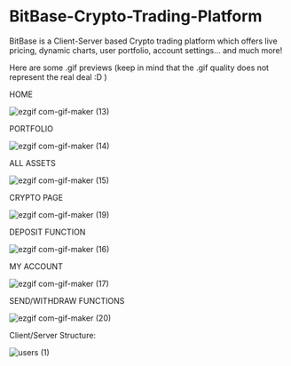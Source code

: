 # BitBase-Crypto-Trading-Platform
BitBase is a Client-Server based Crypto trading platform which offers live pricing, dynamic charts, user portfolio, account settings... and much more!

Here are some .gif previews (keep in mind that the .gif quality does not represent the real deal :D )

HOME

![ezgif com-gif-maker (13)](https://user-images.githubusercontent.com/64158778/135338583-0ac73001-d63e-4b67-b5cf-6fbad5520ea5.gif)

PORTFOLIO

![ezgif com-gif-maker (14)](https://user-images.githubusercontent.com/64158778/135339266-0a90cf7f-89f0-4dc1-b877-586e6c632e72.gif)

ALL ASSETS

![ezgif com-gif-maker (15)](https://user-images.githubusercontent.com/64158778/135339473-9b7abf7a-7ebd-4105-9262-5685bfb47bd4.gif)

CRYPTO PAGE

![ezgif com-gif-maker (19)](https://user-images.githubusercontent.com/64158778/135340979-aabbf5ff-0573-4aee-9968-e504fc37d031.gif)

DEPOSIT FUNCTION

![ezgif com-gif-maker (16)](https://user-images.githubusercontent.com/64158778/135339887-ddf7e405-dcb2-4fd0-a52e-fba13c3d3452.gif)

MY ACCOUNT

![ezgif com-gif-maker (17)](https://user-images.githubusercontent.com/64158778/135340408-343d8f1e-8c1a-434f-b7c9-75a94b1c4a08.gif)

SEND/WITHDRAW FUNCTIONS

![ezgif com-gif-maker (20)](https://user-images.githubusercontent.com/64158778/135341179-ebf2492a-d787-41ef-88cb-f8c246706e32.gif)

Client/Server Structure:

![users (1)](https://user-images.githubusercontent.com/64158778/135347512-9fd7cf06-65a5-4f4c-9665-66757bcdd1d8.png)


